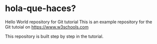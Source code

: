 # hola-que-haces?
Hello World repository for Git tutorial
This is an example repository for the Git tutoial on https://www.w3schools.com

This repository is built step by step in the tutorial.
